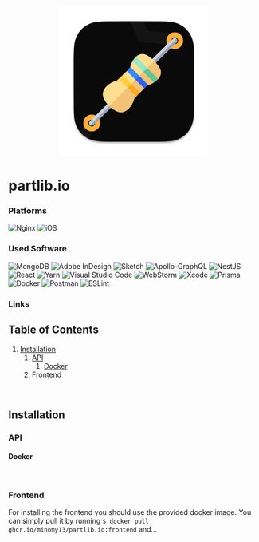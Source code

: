 <center>
   
<img src="../icon.png" alt="Icon" width=300 />

</center>

# partlib.io

### Platforms
   ![Nginx](https://img.shields.io/badge/nginx-%23009639.svg?style=for-the-badge&logo=nginx&logoColor=white)
   ![iOS](https://img.shields.io/badge/iOS-000000?style=for-the-badge&logo=ios&logoColor=white)
   
### Used Software
   ![MongoDB](https://img.shields.io/badge/MongoDB-%234ea94b.svg?style=for-the-badge&logo=mongodb&logoColor=white)
   ![Adobe InDesign](https://img.shields.io/badge/Adobe%20InDesign-49021F?style=for-the-badge&logo=adobeindesign&logoColor=white)
   ![Sketch](https://img.shields.io/badge/Sketch-FFB387?style=for-the-badge&logo=sketch&logoColor=black)
   ![Apollo-GraphQL](https://img.shields.io/badge/-ApolloGraphQL-311C87?style=for-the-badge&logo=apollo-graphql)
   ![NestJS](https://img.shields.io/badge/nestjs-%23E0234E.svg?style=for-the-badge&logo=nestjs&logoColor=white)
   ![React](https://img.shields.io/badge/react-%2320232a.svg?style=for-the-badge&logo=react&logoColor=%2361DAFB)
   ![Yarn](https://img.shields.io/badge/yarn-%232C8EBB.svg?style=for-the-badge&logo=yarn&logoColor=white)
   ![Visual Studio Code](https://img.shields.io/badge/Visual%20Studio%20Code-0078d7.svg?style=for-the-badge&logo=visual-studio-code&logoColor=white)
   ![WebStorm](https://img.shields.io/badge/webstorm-143?style=for-the-badge&logo=webstorm&logoColor=white&color=black)
   ![Xcode](https://img.shields.io/badge/Xcode-007ACC?style=for-the-badge&logo=Xcode&logoColor=white)
   ![Prisma](https://img.shields.io/badge/Prisma-3982CE?style=for-the-badge&logo=Prisma&logoColor=white)
   ![Docker](https://img.shields.io/badge/docker-%230db7ed.svg?style=for-the-badge&logo=docker&logoColor=white)
   ![Postman](https://img.shields.io/badge/Postman-FF6C37?style=for-the-badge&logo=postman&logoColor=white)
   ![ESLint](https://img.shields.io/badge/ESLint-4B3263?style=for-the-badge&logo=eslint&logoColor=white)

### Links

## Table of Contents

1. [Installation](#installation)
   1. [API](#api)
      1. [Docker](#docker)
   1. [Frontend](#frontend)

</br>

## Installation

### API

#### Docker

</br>

### Frontend

For installing the frontend you should use the provided docker image. You can simply pull it by running `$ docker pull ghcr.io/minomy13/partlib.io:frontend` and...
